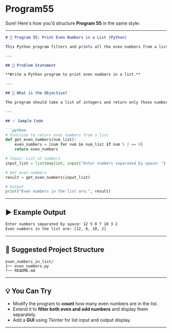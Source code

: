 # Program55
Sure! Here's how you'd structure **Program 55** in the same style:

---

```markdown
# 📝 Program 55: Print Even Numbers in a List (Python)

This Python program filters and prints all the even numbers from a list provided by the user.

---

## 📌 Problem Statement

**Write a Python program to print even numbers in a list.**

---

## 🔢 What is the Objective?

The program should take a list of integers and return only those numbers that are **even** (i.e., divisible by 2 with no remainder).

---

## ✅ Sample Code

```python
# Function to return even numbers from a list
def get_even_numbers(num_list):
    even_numbers = [num for num in num_list if num % 2 == 0]
    return even_numbers

# Input: List of numbers
input_list = list(map(int, input("Enter numbers separated by space: ").split()))

# Get even numbers
result = get_even_numbers(input_list)

# Output
print("Even numbers in the list are:", result)
```

---

## ▶️ Example Output

```bash
Enter numbers separated by space: 12 5 8 7 10 3 2
Even numbers in the list are: [12, 8, 10, 2]
```

---

## 📁 Suggested Project Structure

```
even_numbers_in_list/
├── even_numbers.py
└── README.md
```

---

## 💡 You Can Try

- Modify the program to **count** how many even numbers are in the list.
- Extend it to **filter both even and odd numbers** and display them separately.
- Add a **GUI** using Tkinter for list input and output display.

---
